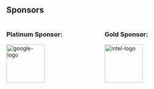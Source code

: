 ## Sponsors

<div style="width:49%; float: left">
<h3>Platinum Sponsor:</h3>
<img src="{{ '/assets/images/google-logo.svg' | relative_url }}" style="height: 100px; display: block" alt="google-logo">
</div>

<div style="width:49%; float: right">
<h3>Gold Sponsor:</h3>
<img src="{{ '/assets/images/intel-logo.svg' | relative_url }}" style="height: 100px; display: block" alt="intel-logo">
</div>
